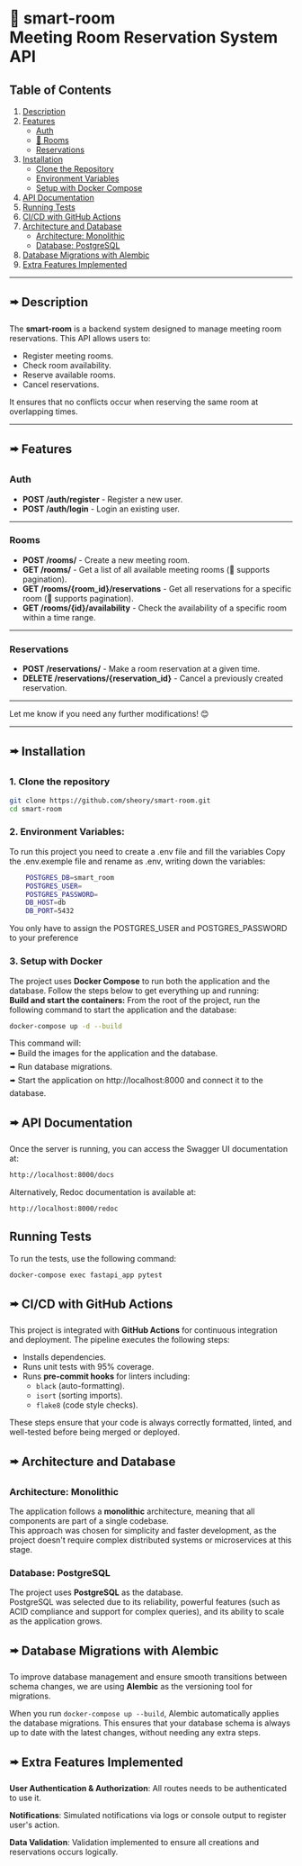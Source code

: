 # 📅 smart-room <br>  Meeting Room Reservation System API


## Table of Contents
1. [Description](#🢚-description)
2. [Features](#🢚-features)
    - [Auth](#auth)
    - [📄 Rooms](#rooms)
    - [Reservations](#reservations)
3. [Installation](#🢚-installation)
    - [Clone the Repository](#clone-the-repository)
    - [Environment Variables](#environment-variables)
    - [Setup with Docker Compose](#setup-with-docker-compose)
4. [API Documentation](#🢚-api-documentation)
5. [Running Tests](#running-tests)
6. [CI/CD with GitHub Actions](#🢚-ci-cd-with-github-actions)
7. [Architecture and Database](#🢚-architecture-and-database)
    - [Architecture: Monolithic](#architecture-monolithic)
    - [Database: PostgreSQL](#database-postgresql)
8. [Database Migrations with Alembic](#🢚-database-migrations-with-alembic)
9. [Extra Features Implemented](#🢚-extra-features-implemented)


---

## 🢚 Description

The **smart-room** is a backend system designed to manage meeting room reservations. This API allows users to:

- Register meeting rooms.
- Check room availability.
- Reserve available rooms.
- Cancel reservations.

It ensures that no conflicts occur when reserving the same room at overlapping times.

---
## 🢚 Features

### Auth

- **POST /auth/register** - Register a new user.
- **POST /auth/login** - Login an existing user.

---

### Rooms

- **POST /rooms/** - Create a new meeting room.
- **GET /rooms/** - Get a list of all available meeting rooms (📄 supports pagination).
- **GET /rooms/{room_id}/reservations** - Get all reservations for a specific room (📄 supports pagination).
- **GET /rooms/{id}/availability** - Check the availability of a specific room within a time range.

---

### Reservations

- **POST /reservations/** - Make a room reservation at a given time.
- **DELETE /reservations/{reservation_id}** - Cancel a previously created reservation.

---

Let me know if you need any further modifications! 😊


---

## 🢚 Installation

### 1. Clone the repository
```bash
git clone https://github.com/sheory/smart-room.git
cd smart-room
```

### 2. Environment Variables:
   To run this project you need to create a .env file and fill the variables
   Copy the .env.exemple file and rename as .env, writing down the variables:

```bash
    POSTGRES_DB=smart_room
    POSTGRES_USER=
    POSTGRES_PASSWORD=
    DB_HOST=db
    DB_PORT=5432
```

You only have to assign the POSTGRES_USER and POSTGRES_PASSWORD to your preference

### 3. Setup with Docker

The project uses **Docker Compose** to run both the application and the database. Follow the steps below to get everything up and running: <br>
**Build and start the containers:**
   From the root of the project, run the following command to start the application and the database:

```bash
docker-compose up -d --build
```

This command will: </br>
🢚 Build the images for the application and the database. </br>
🢚 Run database migrations. </br>
🢚 Start the application on http://localhost:8000 and connect it to the database.


## 🢚 API Documentation
Once the server is running, you can access the Swagger UI documentation at:
```bash
http://localhost:8000/docs
```
Alternatively, Redoc documentation is available at:
```bash
http://localhost:8000/redoc
```

## Running Tests
To run the tests, use the following command:
```bash
docker-compose exec fastapi_app pytest
```

## 🢚 CI/CD with GitHub Actions

This project is integrated with **GitHub Actions** for continuous integration and deployment. The pipeline executes the following steps:

- Installs dependencies.
- Runs unit tests with 95% coverage.
- Runs **pre-commit hooks** for linters including:
  - `black` (auto-formatting).
  - `isort` (sorting imports).
  - `flake8` (code style checks).

These steps ensure that your code is always correctly formatted, linted, and well-tested before being merged or deployed.


## 🢚 Architecture and Database

### Architecture: Monolithic

The application follows a **monolithic** architecture, meaning that all components are part of a single codebase. <br> This approach was chosen for simplicity and faster development, as the project doesn't require complex distributed systems or microservices at this stage.

### Database: PostgreSQL

The project uses **PostgreSQL** as the database.  <br>PostgreSQL was selected due to its reliability, powerful features (such as ACID compliance and support for complex queries), and its ability to scale as the application grows.


## 🢚 Database Migrations with Alembic

To improve database management and ensure smooth transitions between schema changes, we are using **Alembic** as the versioning tool for migrations.

When you run `docker-compose up --build`, Alembic automatically applies the database migrations. This ensures that your database schema is always up to date with the latest changes, without needing any extra steps.


## 🢚 Extra Features Implemented
**User Authentication & Authorization**: All routes needs to be authenticated to use it.

**Notifications**: Simulated notifications via logs or console output to register user's action.

**Data Validation**: Validation implemented to ensure all creations and reservations occurs logically.
